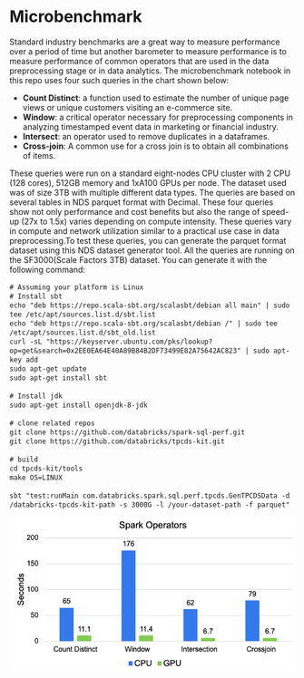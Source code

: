 # Microbenchmark

Standard industry benchmarks are a great way to measure performance over 
a period of time but another barometer to measure performance is to measure
performance of common operators that are used in the data preprocessing stage or in data analytics.
The microbenchmark notebook in this repo uses four such queries in the chart shown below:

- **Count Distinct**: a function used to estimate the number of unique page views or 
  unique customers visiting an e-commerce site.
- **Window**: a critical operator necessary for preprocessing components in analyzing
  timestamped event data in marketing or financial industry.
- **Intersect**: an operator used to remove duplicates in a dataframes.
- **Cross-join**: A common use for a cross join is to obtain all combinations of items.

These queries were run on a standard eight-nodes CPU cluster with 2 CPU (128 cores),
512GB memory and 1xA100 GPUs per node. The dataset used was of size 3TB with multiple different data types.
The queries are based on several tables in NDS parquet format with Decimal. 
These four queries show not only performance and cost benefits but also the range of
speed-up (27x to 1.5x) varies depending on compute intensity. 
These queries vary in compute and network utilization similar to a practical use case in
data preprocessing.To test these queries, you can generate the parquet format dataset using
this NDS dataset generator tool. All the queries are running on the SF3000(Scale Factors 3TB) dataset.
You can generate it with the following command:
```
# Assuming your platform is Linux
# Install sbt
echo "deb https://repo.scala-sbt.org/scalasbt/debian all main" | sudo tee /etc/apt/sources.list.d/sbt.list
echo "deb https://repo.scala-sbt.org/scalasbt/debian /" | sudo tee /etc/apt/sources.list.d/sbt_old.list
curl -sL "https://keyserver.ubuntu.com/pks/lookup?op=get&search=0x2EE0EA64E40A89B84B2DF73499E82A75642AC823" | sudo apt-key add
sudo apt-get update
sudo apt-get install sbt

# Install jdk 
sudo apt-get install openjdk-8-jdk

# clone related repos
git clone https://github.com/databricks/spark-sql-perf.git
git clone https://github.com/databricks/tpcds-kit.git

# build 
cd tpcds-kit/tools
make OS=LINUX

sbt "test:runMain com.databricks.spark.sql.perf.tpcds.GenTPCDSData -d /databricks-tpcds-kit-path -s 3000G -l /your-dataset-path -f parquet"
```

![microbenchmark-speedup](../../../docs/img/guides/microbm.png)
